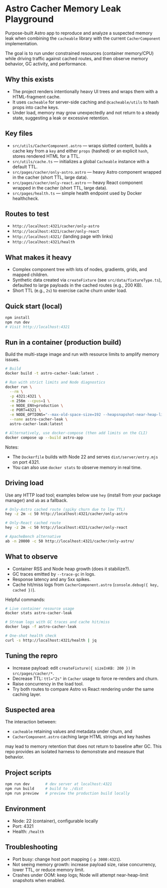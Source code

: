 # Astro Cacher Memory Leak Playground

Purpose-built Astro app to reproduce and analyze a suspected memory leak when combining the `cacheable` library with the current `CacherComponent` implementation.

The goal is to run under constrained resources (container memory/CPU) while driving traffic against cached routes, and then observe memory behavior, GC activity, and performance.

## Why this exists

- The project renders intentionally heavy UI trees and wraps them with a HTML-fragment cache.
- It uses `cacheable` for server-side caching and `@cacheable/utils` to hash props into cache keys.
- Under load, memory may grow unexpectedly and not return to a steady state, suggesting a leak or excessive retention.

## Key files

- `src/utils/CacherComponent.astro` — wraps slotted content, builds a cache key from a `key` and either `props` (hashed) or an explicit `hash`, stores rendered HTML for a TTL.
- `src/utils/cache.ts` — initializes a global `Cacheable` instance with a default TTL.
- `src/pages/cacher/only-astro.astro` — heavy Astro component wrapped in the cacher (short TTL, large data).
- `src/pages/cacher/only-react.astro` — heavy React component wrapped in the cacher (short TTL, large data).
- `src/pages/health.ts` — simple health endpoint used by Docker healthcheck.

## Routes to test

- `http://localhost:4321/cacher/only-astro`
- `http://localhost:4321/cacher/only-react`
- `http://localhost:4321/` (landing page with links)
- `http://localhost:4321/health`

## What makes it heavy

- Complex component tree with lots of nodes, gradients, grids, and mapped children.
- Synthetic data created via `createFixture` (see `src/data/fixtureType.ts`), defaulted to large payloads in the cached routes (e.g., 200 KB).
- Short TTL (e.g., `2s`) to exercise cache churn under load.

## Quick start (local)

```bash
npm install
npm run dev
# Visit http://localhost:4321
```

## Run in a container (production build)

Build the multi-stage image and run with resource limits to amplify memory issues.

```bash
# Build
docker build -t astro-cacher-leak:latest .

# Run with strict limits and Node diagnostics
docker run \
  --rm \
  -p 4321:4321 \
  -m 256m --cpus=1 \
  -e NODE_ENV=production \
  -e PORT=4321 \
  -e NODE_OPTIONS="--max-old-space-size=192 --heapsnapshot-near-heap-limit=3 --trace-gc --trace_gc_verbose --report-on-fatalerror" \
  --name astro-cacher-leak \
  astro-cacher-leak:latest

# Alternatively, use docker-compose (then add limits on the CLI)
docker compose up --build astro-app
```

Notes:

- The `Dockerfile` builds with Node 22 and serves `dist/server/entry.mjs` on port 4321.
- You can also use `docker stats` to observe memory in real time.

## Driving load

Use any HTTP load tool; examples below use `hey` (install from your package manager) and `ab` as a fallback.

```bash
# Only-Astro cached route (spiky churn due to low TTL)
hey -z 2m -c 50 http://localhost:4321/cacher/only-astro

# Only-React cached route
hey -z 2m -c 50 http://localhost:4321/cacher/only-react

# ApacheBench alternative
ab -n 20000 -c 50 http://localhost:4321/cacher/only-astro/
```

## What to observe

- Container RSS and Node heap growth (does it stabilize?).
- GC traces emitted by `--trace-gc` in logs.
- Response latency and any 5xx spikes.
- Cache hit/miss logs from `CacherComponent.astro` (`console.debug({ key, cached })`).

Helpful commands:

```bash
# Live container resource usage
docker stats astro-cacher-leak

# Stream logs with GC traces and cache hit/miss
docker logs -f astro-cacher-leak

# One-shot health check
curl -s http://localhost:4321/health | jq
```

## Tuning the repro

- Increase payload: edit `createFixture({ sizeInKB: 200 })` in `src/pages/cacher/*`.
- Decrease TTL: `ttl="2s"` in `Cacher` usage to force re-renders and churn.
- Raise concurrency in the load tool.
- Try both routes to compare Astro vs React rendering under the same caching layer.

## Suspected area

The interaction between:

- `cacheable` retaining values and metadata under churn, and
- `CacherComponent.astro` caching large HTML strings and key hashes

may lead to memory retention that does not return to baseline after GC. This repo provides an isolated harness to demonstrate and measure that behavior.

## Project scripts

```bash
npm run dev       # dev server at localhost:4321
npm run build     # build to ./dist
npm run preview   # preview the production build locally
```

## Environment

- Node: 22 (container), configurable locally
- Port: 4321
- Health: `/health`

## Troubleshooting

- Port busy: change host port mapping (`-p 3000:4321`).
- Not seeing memory growth: increase payload size, raise concurrency, lower TTL, or reduce memory limit.
- Crashes under OOM: keep logs; Node will attempt near-heap-limit snapshots when enabled.

